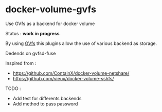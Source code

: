 # docker-volume-gvfs
Use GVfs as a backend for docker volume

Status : **work in progress**

By using [GVfs](https://wiki.gnome.org/Projects/gvfs) this plugins allow the use of various backend as storage.

Dedends on gvfsd-fuse

Inspired from :
 - https://github.com/ContainX/docker-volume-netshare/
 - https://github.com/vieux/docker-volume-sshfs/
 
TODO :
 - Add test for differents backends
 - Add method to pass password
